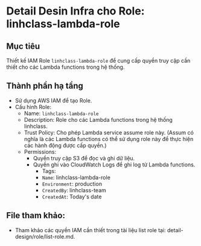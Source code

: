 # Detail Desin Infra cho Role: linhclass-lambda-role

## Mục tiêu

Thiết kế IAM Role `linhclass-lambda-role` để cung cấp quyền truy cập cần thiết cho các Lambda functions trong hệ thống.

## Thành phần hạ tầng

- Sử dụng AWS IAM để tạo Role.
- Cấu hình Role:
  - Name: `linhclass-lambda-role`
  - Description: Role cho các Lambda functions trong hệ thống linhclass.
  - Trust Policy: Cho phép Lambda service assume role này. (Assum có nghĩa là các Lambda functions có thể sử dụng role này để thực hiện các hành động được cấp quyền.)
  - Permissions:
    - Quyền truy cập S3 để đọc và ghi dữ liệu.
    - Quyền ghi vào CloudWatch Logs để ghi log từ Lambda functions.
      - Tags:
      - `Name`: linhclass-lambda-role
      - `Environment`: production
      - `CreatedBy`: linhclass-team
      - `CreatedAt`: Today's date

## File tham khảo:

- Tham khảo các quyền IAM cần thiết trong tài liệu list role tại: detail-design/role/list-role.md.

